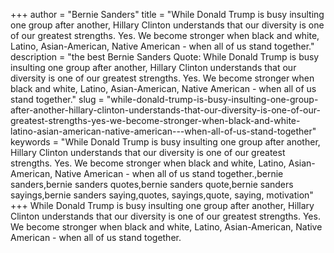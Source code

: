 +++
author = "Bernie Sanders"
title = "While Donald Trump is busy insulting one group after another, Hillary Clinton understands that our diversity is one of our greatest strengths. Yes. We become stronger when black and white, Latino, Asian-American, Native American - when all of us stand together."
description = "the best Bernie Sanders Quote: While Donald Trump is busy insulting one group after another, Hillary Clinton understands that our diversity is one of our greatest strengths. Yes. We become stronger when black and white, Latino, Asian-American, Native American - when all of us stand together."
slug = "while-donald-trump-is-busy-insulting-one-group-after-another-hillary-clinton-understands-that-our-diversity-is-one-of-our-greatest-strengths-yes-we-become-stronger-when-black-and-white-latino-asian-american-native-american---when-all-of-us-stand-together"
keywords = "While Donald Trump is busy insulting one group after another, Hillary Clinton understands that our diversity is one of our greatest strengths. Yes. We become stronger when black and white, Latino, Asian-American, Native American - when all of us stand together.,bernie sanders,bernie sanders quotes,bernie sanders quote,bernie sanders sayings,bernie sanders saying,quotes, sayings,quote, saying, motivation"
+++
While Donald Trump is busy insulting one group after another, Hillary Clinton understands that our diversity is one of our greatest strengths. Yes. We become stronger when black and white, Latino, Asian-American, Native American - when all of us stand together.

